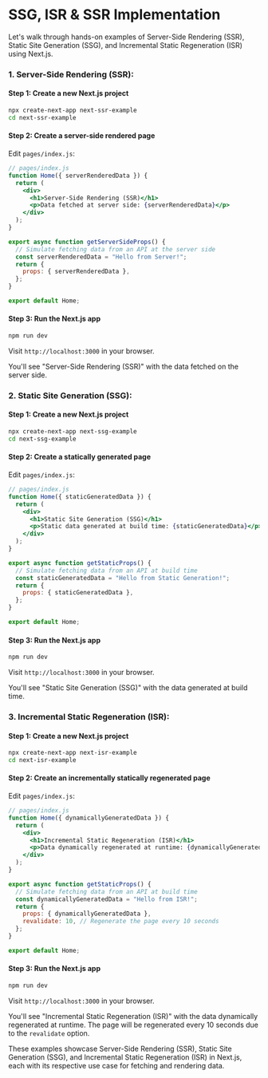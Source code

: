 # SSG, ISR & SSR Implementation

Let's walk through hands-on examples of Server-Side Rendering (SSR), Static Site Generation (SSG), and Incremental Static Regeneration (ISR) using Next.js.

### 1. Server-Side Rendering (SSR):

#### Step 1: Create a new Next.js project

```bash
npx create-next-app next-ssr-example
cd next-ssr-example
```

#### Step 2: Create a server-side rendered page

Edit `pages/index.js`:

```jsx
// pages/index.js
function Home({ serverRenderedData }) {
  return (
    <div>
      <h1>Server-Side Rendering (SSR)</h1>
      <p>Data fetched at server side: {serverRenderedData}</p>
    </div>
  );
}

export async function getServerSideProps() {
  // Simulate fetching data from an API at the server side
  const serverRenderedData = "Hello from Server!";
  return {
    props: { serverRenderedData },
  };
}

export default Home;
```

#### Step 3: Run the Next.js app

```bash
npm run dev
```

Visit `http://localhost:3000` in your browser.

You'll see "Server-Side Rendering (SSR)" with the data fetched on the server side.

### 2. Static Site Generation (SSG):

#### Step 1: Create a new Next.js project

```bash
npx create-next-app next-ssg-example
cd next-ssg-example
```

#### Step 2: Create a statically generated page

Edit `pages/index.js`:

```jsx
// pages/index.js
function Home({ staticGeneratedData }) {
  return (
    <div>
      <h1>Static Site Generation (SSG)</h1>
      <p>Static data generated at build time: {staticGeneratedData}</p>
    </div>
  );
}

export async function getStaticProps() {
  // Simulate fetching data from an API at build time
  const staticGeneratedData = "Hello from Static Generation!";
  return {
    props: { staticGeneratedData },
  };
}

export default Home;
```

#### Step 3: Run the Next.js app

```bash
npm run dev
```

Visit `http://localhost:3000` in your browser.

You'll see "Static Site Generation (SSG)" with the data generated at build time.

### 3. Incremental Static Regeneration (ISR):

#### Step 1: Create a new Next.js project

```bash
npx create-next-app next-isr-example
cd next-isr-example
```

#### Step 2: Create an incrementally statically regenerated page

Edit `pages/index.js`:

```jsx
// pages/index.js
function Home({ dynamicallyGeneratedData }) {
  return (
    <div>
      <h1>Incremental Static Regeneration (ISR)</h1>
      <p>Data dynamically regenerated at runtime: {dynamicallyGeneratedData}</p>
    </div>
  );
}

export async function getStaticProps() {
  // Simulate fetching data from an API at build time
  const dynamicallyGeneratedData = "Hello from ISR!";
  return {
    props: { dynamicallyGeneratedData },
    revalidate: 10, // Regenerate the page every 10 seconds
  };
}

export default Home;
```

#### Step 3: Run the Next.js app

```bash
npm run dev
```

Visit `http://localhost:3000` in your browser.

You'll see "Incremental Static Regeneration (ISR)" with the data dynamically regenerated at runtime. The page will be regenerated every 10 seconds due to the `revalidate` option.

These examples showcase Server-Side Rendering (SSR), Static Site Generation (SSG), and Incremental Static Regeneration (ISR) in Next.js, each with its respective use case for fetching and rendering data.
